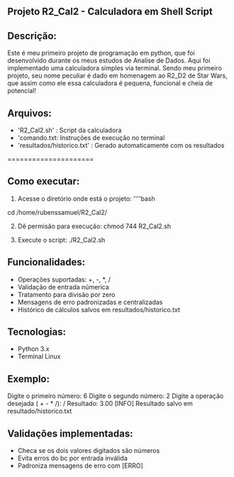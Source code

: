 ## Projeto R2_Cal2 - Calculadora em Shell Script

## Descrição:
Este é meu primeiro projeto de programação em python, que foi desenvolvido durante os meus estudos de Analise de Dados. Aqui foi implementado uma calculadora simples via terminal. 
Sendo meu primeiro projeto, seu nome peculiar é dado em homenagem ao R2_D2 de Star Wars, que assim como ele essa calculadora é pequena, funcional e cheia de potencial!


## Arquivos:

- 'R2_Cal2.sh' : Script da calculadora
- 'comando.txt: Instruções de execução no terminal
- 'resultados/historico.txt' : Gerado automaticamente com os resultados

=====================

## Como executar:

1. Acesse o diretório onde está o projeto:
 ''''bash

cd /home/rubenssamuel/R2_Cal2/



2. Dê permisão para execução:
chmod 744 R2_Cal2.sh



3. Execute o script:
./R2_Cal2.sh


## Funcionalidades: 

- Operações suportadas: +, -, *, /
- Validação de entrada númerica
- Tratamento para divisão por zero
- Mensagens de erro padronizadas e centralizadas
- Histórico de cálculos salvos em resultados/historico.txt


## Tecnologias:
- Python 3.x
- Terminal Linux


## Exemplo:

Digite o primeiro número: 6
Digite o segundo número: 2
Digite a operação desejada ( + - * /): /
Resultado: 3.00
[INFO] Resultado salvo em resultado/historico.txt


## Validações implementadas:

- Checa se os dois valores digitados são números
- Evita erros do bc por entrada inválida
- Padroniza mensagens de erro com [ERRO]



